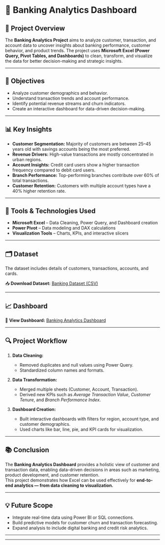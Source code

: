 # 🏦 Banking Analytics Dashboard  

## 📘 Project Overview  
The **Banking Analytics Project** aims to analyze customer, transaction, and account data to uncover insights about banking performance, customer behavior, and product trends. The project uses **Microsoft Excel (Power Query, Pivot Tables, and Dashboards)** to clean, transform, and visualize the data for better decision-making and strategic insights.  

---

## 🎯 Objectives  
- Analyze customer demographics and behavior.  
- Understand transaction trends and account performance.  
- Identify potential revenue streams and churn indicators.  
- Create an interactive dashboard for data-driven decision-making.  

---

## 📊 Key Insights  
- **Customer Segmentation:** Majority of customers are between 25–45 years old with savings accounts being the most preferred.  
- **Revenue Drivers:** High-value transactions are mostly concentrated in urban regions.  
- **Account Insights:** Credit card users show a higher transaction frequency compared to debit card users.  
- **Branch Performance:** Top-performing branches contribute over 60% of total transactions.  
- **Customer Retention:** Customers with multiple account types have a 40% higher retention rate.  

---

## 🧩 Tools & Technologies Used  
- **Microsoft Excel** – Data Cleaning, Power Query, and Dashboard creation  
- **Power Pivot** – Data modeling and DAX calculations  
- **Visualization Tools** – Charts, KPIs, and interactive slicers  

---

## 🗂️ Dataset  
The dataset includes details of customers, transactions, accounts, and cards.  

📥 **Download Dataset:** [Banking Dataset (CSV)](https://github.com/ChetanInsights/Banking-Analytics/blob/main/Bank%20Data%20Analytics.xlsx)  

---

## 📈 Dashboard  
🔗 **View Dashboard:** [Banking Analytics Dashboard](https://github.com/ChetanInsights/Banking-Analytics/blob/main/powerbi_dashboard.png)    

---

## 🔍 Project Workflow  
1. **Data Cleaning:**  
   - Removed duplicates and null values using Power Query.  
   - Standardized column names and formats.  

2. **Data Transformation:**  
   - Merged multiple sheets (Customer, Account, Transaction).  
   - Derived new KPIs such as *Average Transaction Value*, *Customer Tenure*, and *Branch Performance Index*.  

3. **Dashboard Creation:**  
   - Built interactive dashboards with filters for region, account type, and customer demographics.  
   - Used charts like bar, line, pie, and KPI cards for visualization.  

---

## 📚 Conclusion  
The **Banking Analytics Dashboard** provides a holistic view of customer and transaction data, enabling data-driven decisions in areas such as marketing, product development, and customer retention.  
This project demonstrates how Excel can be used effectively for **end-to-end analytics — from data cleaning to visualization.**  

---

## 💡 Future Scope  
- Integrate real-time data using Power BI or SQL connections.  
- Build predictive models for customer churn and transaction forecasting.  
- Expand analysis to include digital banking and credit risk analytics.  

---



---
